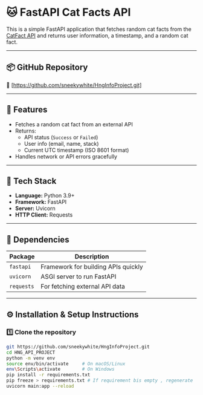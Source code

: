 # 🐱 FastAPI Cat Facts API

This is a simple FastAPI application that fetches random cat facts from the [CatFact API](https://catfact.ninja/fact) and returns user information, a timestamp, and a random cat fact.

---

## 📦 GitHub Repository
🔗 [https://github.com/sneekywhite/HngInfoProject.git]

---

## 🚀 Features
- Fetches a random cat fact from an external API  
- Returns:
  - API status (`Success` or `Failed`)
  - User info (email, name, stack)
  - Current UTC timestamp (ISO 8601 format)
- Handles network or API errors gracefully

---

## 🧠 Tech Stack
- **Language:** Python 3.9+
- **Framework:** FastAPI
- **Server:** Uvicorn
- **HTTP Client:** Requests

---

## 🧩 Dependencies
| Package | Description |
|----------|--------------|
| `fastapi` | Framework for building APIs quickly |
| `uvicorn` | ASGI server to run FastAPI |
| `requests` | For fetching external API data |

---

## ⚙️ Installation & Setup Instructions

### 1️⃣ Clone the repository
```bash
git https://github.com/sneekywhite/HngInfoProject.git
cd HNG_API_PROJECT
python -m venv env
source env/bin/activate     # On macOS/Linux
env\Scripts\activate        # On Windows
pip install -r requirements.txt
pip freeze > requirements.txt # If requirement bis empty , regenerate
uvicorn main:app --reload


